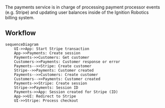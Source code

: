 The payments service is in charge of processing payment processor events (e.g. Stripe) and updating user balances inside of the Ignition Robotics billing system.

## Workflow

```mermaid
sequenceDiagram
    UI->>App: Start Stripe transaction
    App->>Payments: Create session
    Payments->>Customers: Get customer
    Customers->>Payments: Customer response or error
    Payments-->>Stripe: Create customer
    Stripe-->>Payments: Customer created
    Payments-->>Customers: Create customer
    Customers-->>Payments: Customer created
    Payments->>Stripe: Create session
    Stripe->>Payments: Session ID
    Payments->>App: Session created for Stripe (ID)
    App->>UI: Redirect to Stripe
    UI->>Stripe: Process checkout
```

